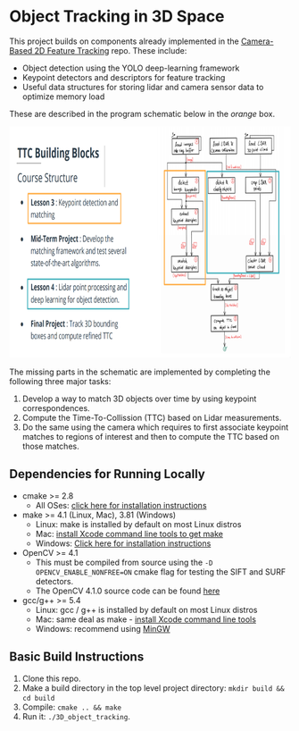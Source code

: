 # Object Tracking in 3D Space

This project builds on components already implemented in the [Camera-Based 2D Feature Tracking](https://cmake.org/install/) repo. These include:

* Object detection using the YOLO deep-learning framework
* Keypoint detectors and descriptors for feature tracking
* Useful data structures for storing lidar and camera sensor data to optimize memory load

These are described in the program schematic below in the _orange_ box.

<img src="images/code_structure.png" width="779" height="414" />

The missing parts in the schematic are implemented by completing the following three major tasks:

1. Develop a way to match 3D objects over time by using keypoint correspondences.
2. Compute the Time-To-Collission (TTC) based on Lidar measurements.
3. Do the same using the camera which requires to first associate keypoint matches to regions of interest and then to compute the TTC based on those matches.

## Dependencies for Running Locally

* cmake >= 2.8
  * All OSes: [click here for installation instructions](https://cmake.org/install/)
* make >= 4.1 (Linux, Mac), 3.81 (Windows)
  * Linux: make is installed by default on most Linux distros
  * Mac: [install Xcode command line tools to get make](https://developer.apple.com/xcode/features/)
  * Windows: [Click here for installation instructions](http://gnuwin32.sourceforge.net/packages/make.htm)
* OpenCV >= 4.1
  * This must be compiled from source using the `-D OPENCV_ENABLE_NONFREE=ON` cmake flag for testing the SIFT and SURF detectors.
  * The OpenCV 4.1.0 source code can be found [here](https://github.com/opencv/opencv/tree/4.1.0)
* gcc/g++ >= 5.4
  * Linux: gcc / g++ is installed by default on most Linux distros
  * Mac: same deal as make - [install Xcode command line tools](https://developer.apple.com/xcode/features/)
  * Windows: recommend using [MinGW](http://www.mingw.org/)

## Basic Build Instructions

1. Clone this repo.
2. Make a build directory in the top level project directory: `mkdir build && cd build`
3. Compile: `cmake .. && make`
4. Run it: `./3D_object_tracking`.

